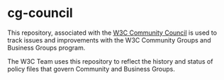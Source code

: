 # cg-council
This repository, associated with the [W3C Community Council](https://www.w3.org/community/council/) is used to track issues and improvements with the W3C Community Groups and Business Groups program.

The W3C Team uses this repository to reflect the history and status of policy files that govern Community and Business Groups.
